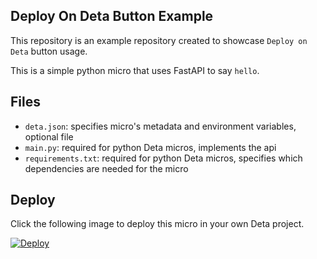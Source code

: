 ## Deploy On Deta Button Example

This repository is an example repository created to showcase `Deploy on Deta` button usage. 

This is a simple python micro that uses FastAPI to say `hello`.

## Files

- `deta.json`: specifies micro's metadata and environment variables, optional file
- `main.py`: required for python Deta micros, implements the api
- `requirements.txt`: required for python Deta micros, specifies which dependencies are needed for the micro

## Deploy

Click the following image to deploy this micro in your own Deta project.

[![Deploy](https://deta.button.url)](https://web.deta.sh/deploy?path=https://github.com/deta/deploy-on-deta-button-example)